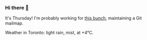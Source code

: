 ### Hi there :wave:

It's Thursday! I'm probably working for [this bunch](https://github.com/kohofinancial), maintaining a Git mailmap.

Weather in Toronto: light rain, mist, at +4°C.
